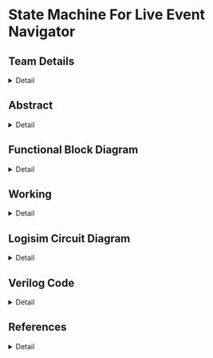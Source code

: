 # State Machine For Live Event Navigator

<!--First section-->
## Team Details
<details>
  <summary>Detail</summary>
  
  > Semester : 3rd Sem B. Tech. CSE

  > Section : S2 

  > Team ID : S2-T13

  > Member-1 : Bade V N R Mahi Tejesh Reddy , 231CS216 , badevnrmahitejeshreddy.231cs216@nitk.edu.in

  > Member-2 : Desu Sai Chaitanya , 231CS220 , saichaitanya.231cs220@nitk.edu.in

  > Member-3 : Lava Kumar Tentu , 231CS230 , lavakumartentu.231cs230@nitk.edu.in
</details>

<!--Second section-->

## Abstract
<details>
  <summary>Detail</summary>

  1. **Motivation**:
   There are situations where people do not know about the events happening and feel unsatisfied
after choosing an event to go to. This project aims for providing a clear blueprint of the event
by classifying all sub-events and problems that are faced in events. So, this event navigator
suggests the individual to proper event according to their interest. This makes the individual
more satisfied and enjoy the event.
This also helps the event manager to conduct further events based on the strength attended
to each event and tracking the major interest of people attending their events.

2. **Problem Statement**:
   Our project focused on building a state machine for live event navigator utilizing the con-
cepts of digital systems, aims for easy navigation between the events going on in a concert or
exhibition. This system puts forward an innovative solution to the individual by keeping them
conscious of the ongoing events through various mediums. It focuses on people’s satisfaction
and their experience towards the event.

3. **Features**
   •  **Categorizing by event type**:</t>
   > Categorizing by event type helps in organizing events
into various groups based on their characteristics.
   
   •  **Switching between events**:
   > This feature allows individual to navigate between events
easily.

   •  **Seat Allotment**:
   > This dynamic allocation feature allows individual to identify current
availability of seats.
   
   •  **Ticketing system**:
   > This type of system facilitates tax payers and differentiates them
from others.
   
   •  **Time**:
   > Indicating the time helps the individual to know the current status of the event.
   
   •  **Emergency Alarm**:
   > Featuring emergency alarm helps the people to vacate the event
immediately during unfortunate disruptions.
   
   
</details>

## Functional Block Diagram
<details>
  <summary>Detail</summary>
  Block diagram
</details>

## Working
<details>
  <summary>Detail</summary>
  Your team details go here
</details>

## Logisim Circuit Diagram
<details>
  <summary>Detail</summary>
  Your team details go here
</details>

## Verilog Code
<details>
  <summary>Detail</summary>
  Your team details go here
</details>

## References
<details>
  <summary>Detail</summary>
  Your team details go here
</details>
